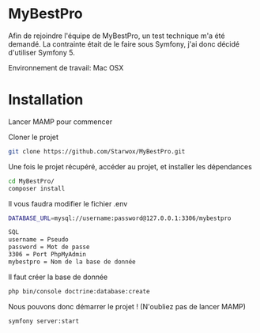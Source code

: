 # MyBestPro

Afin de rejoindre l'équipe de MyBestPro, un test technique m'a été demandé.
La contrainte était de le faire sous Symfony, j'ai donc décidé d'utiliser Symfony 5.

Environnement de travail: Mac OSX

# Installation

Lancer MAMP pour commencer

Cloner le projet

```bash
git clone https://github.com/Starwox/MyBestPro.git
```

Une fois le projet récupéré, accéder au projet, et installer les dépendances

```bash
cd MyBestPro/
composer install
```

Il vous faudra modifier le fichier .env

```bash
DATABASE_URL=mysql://username:password@127.0.0.1:3306/mybestpro

SQL
username = Pseudo
password = Mot de passe
3306 = Port PhpMyAdmin
mybestpro = Nom de la base de donnée
```

Il faut créer la base de donnée
```bash
php bin/console doctrine:database:create

```

Nous pouvons donc démarrer le projet ! (N'oubliez pas de lancer MAMP)

```bash
symfony server:start
```

